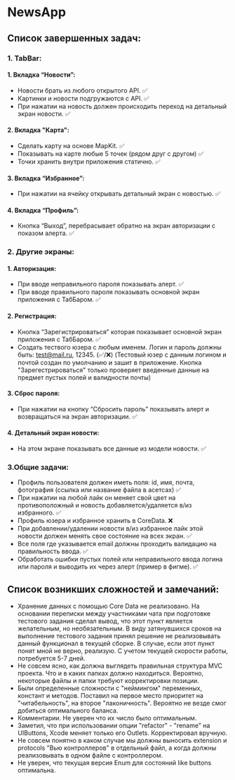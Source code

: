 # NewsApp

## Список завершенных задач:

### 1. TabBar:

#### 1. Вкладка “Новости”:

- Новости брать из любого открытого API. ✅
- Картинки и новости подгружаются с API. ✅
- При нажатии на новость должен происходить переход на детальный экран новости. ✅ 

#### 2. Вкладка "Карта":

- Сделать карту на основе MapKit. ✅
- Показывать на карте любые 5 точек (рядом друг с другом) ✅
- Точки хранить внутри приложения статично. ✅

#### 3. Вкладка “Избранное”:

- При нажатии на ячейку открывать детальный экран с новостью. ✅

#### 4. Вкладка “Профиль”:

- Кнопка “Выход”, перебрасывает обратно на экран авторизации с показом алерта. ✅


### 2. Другие экраны:

#### 1. Авторизация:

- При вводе неправильного пароля показывать алерт. ✅
- При вводе правильного пароля показывать основной экран приложения с ТабБаром. ✅

#### 2. Регистрация:

- Кнопка “Зарегистрироваться” которая показывает основной экран приложения с ТабБаром. ✅
- Создать тествого юзера с любым именем. Логин и пароль должны быть: test@mail.ru, 12345. (✅/❌)
(Тестовый юзер с данным логином и почтой создан по умолчанию и зашит в приложение.
Кнопка "Зарегестрироваться" только проверяет введенные данные на предмет пустых полей и валидности почты)

#### 3. Сброс пароля:

- При нажатии на кнопку “Сбросить пароль” показывать алерт и возвращаться на экран авторизации. ✅

#### 4. Детальный экран новости:

- На этом экране показывать все данные из модели новости. ✅

### 3.Общие задачи:

- Профиль пользователя должен иметь поля: id, имя, почта, фотография (ссылка или название файла в асетсах) ✅
- При нажатии на любой лайк он меняет свой цвет на противоположный и новость добавляется/удаляется в/из избранного. ✅
- Профиль юзера и избранное хранить в CoreData. ❌
- При добавлении/удалении новости в/из избранное лайк этой новости должен менять свое состояние на всех экран. ✅
- Все поля где указывается email должны проходить валидацию на правильность ввода. ✅
- Обработать ошибки пустых полей или неправильного ввода логина или пароля и выводить их через алерт (пример в фигме). ✅

## Список возникших сложностей и замечаний:

- Хранение данных с помощью Core Data не реализовано. На основании переписки между участниками чата при подготовке тестового задания сделал вывод, что этот пункт является желательным, но необязательным. В виду затянувшихся сроков на выполнение тестового задания принял решение не реализовывать данный функционал в текущей сборке. В случае, если этот пункт понят мной не верно, реализую. С учетом текущей скорости работы, потребуется 5-7 дней.
- Не совсем ясно, как должна выглядеть правильная структура MVC проекта. Что и в каких папках должно находиться. Вероятно, некоторые файлы и папки требуют корректировки позиции.
- Были определенные сложности с "неймингом" переменных, констант и методов. Поставил на первое место приоритет на "читабельность", на второе "лаконичность". Вероятно не везде смог добиться оптимального баланса.
- Комментарии. Не уверен что их число было оптимальным. 
- Заметил, что при использовании опции "refactor" - "rename" на UIButtons, Xcode меняет только его Outlets. Корректировал вручную.
- Не совсем понятно в каком случае мы должны выносить extension и protocols "Вью контроллеров" в отдельный файл, а когда должны реализовывать в одном файле с контроллером.
- Не уверен, что текущая версия Enum для состояний like buttons оптимальна.
